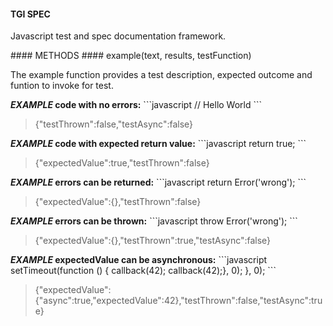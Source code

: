#### TGI SPEC
<p>Javascript test and spec documentation framework.</p>
#### METHODS
#### example(text, results, testFunction)
<p>The example function provides a test description, expected outcome and funtion to invoke for test.</p>
<strong><i>EXAMPLE </i> code with no errors:</strong>
```javascript
// Hello World
```
<blockquote>{"testThrown":false,"testAsync":false}</blockquote>
<strong><i>EXAMPLE </i> code with expected return value:</strong>
```javascript
return true;
```
<blockquote>{"expectedValue":true,"testThrown":false}</blockquote>
<strong><i>EXAMPLE </i> errors can be returned:</strong>
```javascript
return Error('wrong');
```
<blockquote>{"expectedValue":{},"testThrown":false}</blockquote>
<strong><i>EXAMPLE </i> errors can be thrown:</strong>
```javascript
throw Error('wrong');
```
<blockquote>{"expectedValue":{},"testThrown":true,"testAsync":false}</blockquote>
<strong><i>EXAMPLE </i> expectedValue can be asynchronous:</strong>
```javascript
setTimeout(function () {  callback(42);
  callback(42);}, 0);
}, 0);
```
<blockquote>{"expectedValue":{"async":true,"expectedValue":42},"testThrown":false,"testAsync":true}</blockquote>